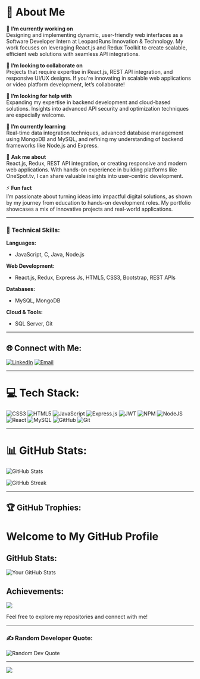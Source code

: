 # 💫 About Me

🔭 **I’m currently working on**  
Designing and implementing dynamic, user-friendly web interfaces as a Software Developer Intern at LeopardRuns Innovation & Technology. My work focuses on leveraging React.js and Redux Toolkit to create scalable, efficient web solutions with seamless API integrations.

👯 **I’m looking to collaborate on**  
Projects that require expertise in React.js, REST API integration, and responsive UI/UX designs. If you're innovating in scalable web applications or video platform development, let’s collaborate!

🤝 **I’m looking for help with**  
Expanding my expertise in backend development and cloud-based solutions. Insights into advanced API security and optimization techniques are especially welcome.

🌱 **I’m currently learning**  
Real-time data integration techniques, advanced database management using MongoDB and MySQL, and refining my understanding of backend frameworks like Node.js and Express.

💬 **Ask me about**  
React.js, Redux, REST API integration, or creating responsive and modern web applications. With hands-on experience in building platforms like OneSpot.tv, I can share valuable insights into user-centric development.

⚡ **Fun fact**  
I’m passionate about turning ideas into impactful digital solutions, as shown by my journey from education to hands-on development roles. My portfolio showcases a mix of innovative projects and real-world applications.

---


### 🚀 Technical Skills:
**Languages:**  
- JavaScript, C, Java, Node.js  

**Web Development:**  
- React.js, Redux, Express Js, HTML5, CSS3, Bootstrap, REST APIs  

**Databases:**  
- MySQL, MongoDB  

**Cloud & Tools:**  
- SQL Server, Git 
---

## 🌐 Connect with Me:
[![LinkedIn](https://img.shields.io/badge/LinkedIn-%230077B5.svg?logo=linkedin&logoColor=white)](https://linkedin.com/in/md-zikrullah) 
[![Email](https://img.shields.io/badge/Email-D14836?logo=gmail&logoColor=white)](mailto:mdzikrullah042004@gmail.com)

---

# 💻 Tech Stack:
![CSS3](https://img.shields.io/badge/css3-%231572B6.svg?style=for-the-badge&logo=css3&logoColor=white) 
![HTML5](https://img.shields.io/badge/html5-%23E34F26.svg?style=for-the-badge&logo=html5&logoColor=white) 
![JavaScript](https://img.shields.io/badge/javascript-%23323330.svg?style=for-the-badge&logo=javascript&logoColor=%23F7DF1E) 
![Express.js](https://img.shields.io/badge/express.js-%23404d59.svg?style=for-the-badge&logo=express&logoColor=%2361DAFB) 
![JWT](https://img.shields.io/badge/JWT-black?style=for-the-badge&logo=JSON%20web%20tokens) 
![NPM](https://img.shields.io/badge/NPM-%23CB3837.svg?style=for-the-badge&logo=npm&logoColor=white) 
![NodeJS](https://img.shields.io/badge/node.js-6DA55F?style=for-the-badge&logo=node.js&logoColor=white) 
![React](https://img.shields.io/badge/react-%2320232a.svg?style=for-the-badge&logo=react&logoColor=%2361DAFB) 
![MySQL](https://img.shields.io/badge/mysql-4479A1.svg?style=for-the-badge&logo=mysql&logoColor=white) 
![GitHub](https://img.shields.io/badge/github-%23121011.svg?style=for-the-badge&logo=github&logoColor=white) 
![Git](https://img.shields.io/badge/git-%23F05033.svg?style=for-the-badge&logo=git&logoColor=white)

---

# 📊 GitHub Stats:
![GitHub Stats](https://github-readme-stats.vercel.app/api?username=MdZikrullah&theme=dark&hide_border=false&include_all_commits=true&count_private=true)

![GitHub Streak](https://github-readme-streak-stats.herokuapp.com/?user=MdZikrullah&theme=dark&hide_border=false)



---

## 🏆 GitHub Trophies:
# Welcome to My GitHub Profile

## GitHub Stats:
![Your GitHub Stats](https://github-readme-stats.vercel.app/api?username=Md-Azharuddin02&show_icons=true&hide_title=true&count_private=true&hide=prs)

## Achievements:
![](https://github-profile-trophy.vercel.app/?username=Md-Azharuddin02&theme=radical&no-frame=true&no-bg=false&margin-w=4)

Feel free to explore my repositories and connect with me!


---
### ✍️ Random Developer Quote:
![Random Dev Quote](https://quotes-github-readme.vercel.app/api?type=horizontal&theme=dark)

---

[![](https://visitcount.itsvg.in/api?id=MdZikrullah&icon=0&color=0)](https://visitcount.itsvg.in)


